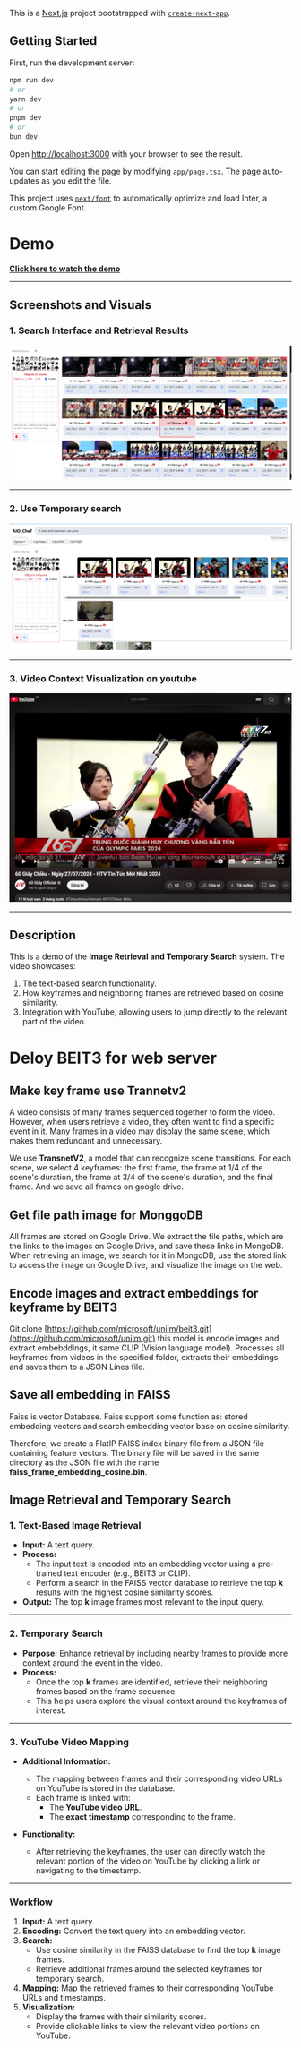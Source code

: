 This is a [Next.js](https://nextjs.org/) project bootstrapped with [`create-next-app`](https://github.com/vercel/next.js/tree/canary/packages/create-next-app).

## Getting Started

First, run the development server:

```bash
npm run dev
# or
yarn dev
# or
pnpm dev
# or
bun dev
```

Open [http://localhost:3000](http://localhost:3000) with your browser to see the result.

You can start editing the page by modifying `app/page.tsx`. The page auto-updates as you edit the file.

This project uses [`next/font`](https://nextjs.org/docs/basic-features/font-optimization) to automatically optimize and load Inter, a custom Google Font.

# Demo

[**Click here to watch the demo**](https://www.youtube.com/watch?v=ABvnGxim7aY)

---

## Screenshots and Visuals

### 1. Search Interface and Retrieval Results
![](img/image_1.png)

---

### 2. Use Temporary search 
![](img/image_2.png)

---

### 3. Video Context Visualization on youtube
![](img/image_3.png)

---

## Description

This is a demo of the **Image Retrieval and Temporary Search** system. The video showcases:
1. The text-based search functionality.
2. How keyframes and neighboring frames are retrieved based on cosine similarity.
3. Integration with YouTube, allowing users to jump directly to the relevant part of the video.


# Deloy BEIT3 for web server



## Make key frame use Trannetv2

A video consists of many frames sequenced together to form the video. However, when users retrieve a video, they often want to find a specific event in it. Many frames in a video may display the same scene, which makes them redundant and unnecessary.

We use **TransnetV2**, a model that can recognize scene transitions. For each scene, we select 4 keyframes: the first frame, the frame at 1/4 of the scene's duration, the frame at 3/4 of the scene's duration, and the final frame. And we save all frames on google drive.

## Get file path image for MonggoDB

All frames are stored on Google Drive. We extract the file paths, which are the links to the images on Google Drive, and save these links in MongoDB. When retrieving an image, we search for it in MongoDB, use the stored link to access the image on Google Drive, and visualize the image on the web.

## Encode images and extract embeddings for keyframe by BEIT3

Git clone [https://github.com/microsoft/unilm/beit3.git](https://github.com/microsoft/unilm.git) this model is encode images and extract embebddings, it same CLIP (Vision language model). Processes all keyframes from videos in the specified folder, extracts their embeddings, and saves them to a JSON Lines file.

## Save all embedding in FAISS

Faiss is vector Database. Faiss support some function as: stored embedding vectors and search embedding vector base on cosine similarity.

Therefore, we create a FlatIP FAISS index binary file from a JSON file containing feature vectors. The binary file will be saved in the same directory as the JSON file with the name **faiss_frame_embedding_cosine.bin**.


## Image Retrieval and Temporary Search

### 1. **Text-Based Image Retrieval**
- **Input:** A text query.
- **Process:** 
  - The input text is encoded into an embedding vector using a pre-trained text encoder (e.g., BEIT3 or CLIP).
  - Perform a search in the FAISS vector database to retrieve the top **k** results with the highest cosine similarity scores.
- **Output:** The top **k** image frames most relevant to the input query.

---

### 2. **Temporary Search**
- **Purpose:** Enhance retrieval by including nearby frames to provide more context around the event in the video.
- **Process:**
  - Once the top **k** frames are identified, retrieve their neighboring frames based on the frame sequence.
  - This helps users explore the visual context around the keyframes of interest.

---

### 3. **YouTube Video Mapping**
- **Additional Information:**
  - The mapping between frames and their corresponding video URLs on YouTube is stored in the database.
  - Each frame is linked with:
    - The **YouTube video URL**.
    - The **exact timestamp** corresponding to the frame.

- **Functionality:** 
  - After retrieving the keyframes, the user can directly watch the relevant portion of the video on YouTube by clicking a link or navigating to the timestamp.

---

### Workflow

1. **Input:** A text query.
2. **Encoding:** Convert the text query into an embedding vector.
3. **Search:** 
   - Use cosine similarity in the FAISS database to find the top **k** image frames.
   - Retrieve additional frames around the selected keyframes for temporary search.
4. **Mapping:** Map the retrieved frames to their corresponding YouTube URLs and timestamps.
5. **Visualization:** 
   - Display the frames with their similarity scores.
   - Provide clickable links to view the relevant video portions on YouTube.





